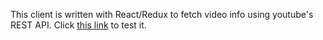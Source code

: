 This client is written with React/Redux to fetch video info using youtube's REST API. Click [this link](https://github.com/anton23kirienko/anton23kirienko.github.io/blob/master/react-youtube/index.html) to test it.
